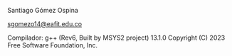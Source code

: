 Santiago Gómez Ospina

sgomezo14@eafit.edu.co

Compilador: g++ (Rev6, Built by MSYS2 project) 13.1.0
Copyright (C) 2023 Free Software Foundation, Inc.